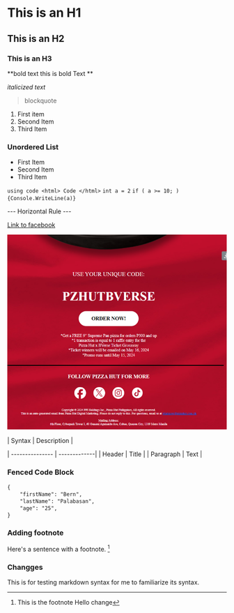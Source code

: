 # This is an H1 
## This is an H2
### This is an H3

**bold text  this is bold Text **

*italicized text* 

> blockquote

1. First item
2. Second Item 
3. Third Item

### Unordered List
- First Item
- Second Item
- Third Item

`using code <html> Code </html>`
`int a = 2`
`if ( a >= 10; )`
`{Console.WriteLine(a)}`

--- Horizontal Rule ---

[Link to facebook](https://www.facebook.com)

![alt text](/pizzaPromo.png)


| Syntax | Description |

| --------------- | -------------|
| Header | Title |
| Paragraph | Text | 

### Fenced Code Block
```
{
    "firstName": "Bern",
    "lastName": "Palabasan",
    "age": "25",
}
```

### Adding footnote

Here's a sentence with a footnote. 
[^1]
[^1]: This is the footnote Hello change
[^1]: This is second add footnote


### Changges
This is for testing markdown syntax for me to familiarize its syntax.